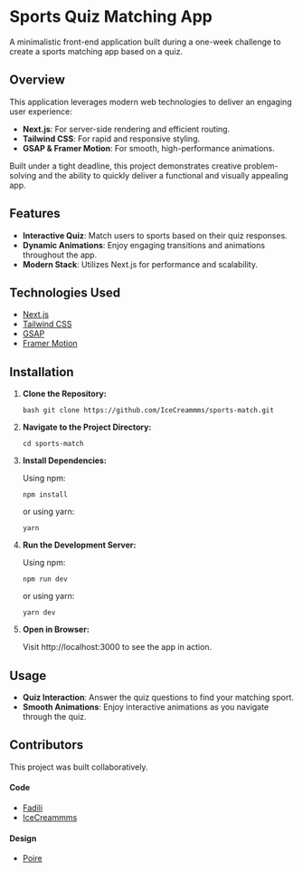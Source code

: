 # Sports Quiz Matching App

A minimalistic front-end application built during a one-week challenge to create a sports matching app based on a quiz.

## Overview

This application leverages modern web technologies to deliver an engaging user experience:
- **Next.js**: For server-side rendering and efficient routing.
- **Tailwind CSS**: For rapid and responsive styling.
- **GSAP & Framer Motion**: For smooth, high-performance animations.

Built under a tight deadline, this project demonstrates creative problem-solving and the ability to quickly deliver a functional and visually appealing app.

## Features

- **Interactive Quiz**: Match users to sports based on their quiz responses.
- **Dynamic Animations**: Enjoy engaging transitions and animations throughout the app.
- **Modern Stack**: Utilizes Next.js for performance and scalability.

## Technologies Used

- [Next.js](https://nextjs.org/)
- [Tailwind CSS](https://tailwindcss.com/)
- [GSAP](https://greensock.com/gsap/)
- [Framer Motion](https://motion.dev/)

## Installation

1. **Clone the Repository:**

   `bash git clone https://github.com/IceCreammms/sports-match.git` 

2.  **Navigate to the Project Directory:**
    
    `cd sports-match` 
    
3.  **Install Dependencies:**
    
    Using npm:
    
    `npm install` 
    
    or using yarn:
    
    `yarn` 
    
4.  **Run the Development Server:**
    
    Using npm:
    
    `npm run dev` 
    
    or using yarn:
    
    `yarn dev` 
    
5.  **Open in Browser:**
    
    Visit http://localhost:3000 to see the app in action.
    

## Usage

-   **Quiz Interaction**: Answer the quiz questions to find your matching sport.
-   **Smooth Animations**: Enjoy interactive animations as you navigate through the quiz.

## Contributors

This project was built collaboratively.  

#### Code
-   [Fadili](https://github.com/fadiliii)
-   [IceCreammms](https://github.com/IceCreammms)

#### Design
-   [Poire](https://www.instagram.com/poire_jm/)
